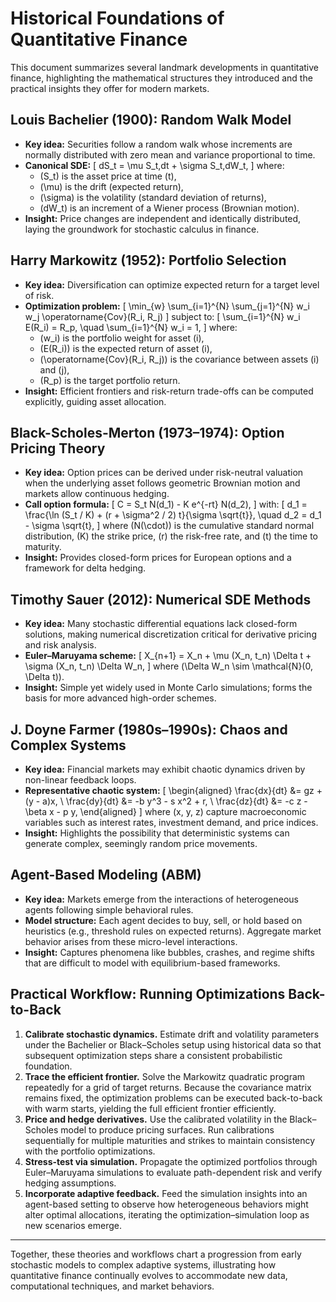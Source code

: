 # Historical Foundations of Quantitative Finance

This document summarizes several landmark developments in quantitative finance, highlighting the mathematical structures they introduced and the practical insights they offer for modern markets.

## Louis Bachelier (1900): Random Walk Model

- **Key idea:** Securities follow a random walk whose increments are normally distributed with zero mean and variance proportional to time.
- **Canonical SDE:**
  \[
  dS_t = \mu S_t\,dt + \sigma S_t\,dW_t,
  \]
  where:
  - \(S_t\) is the asset price at time \(t\),
  - \(\mu\) is the drift (expected return),
  - \(\sigma\) is the volatility (standard deviation of returns),
  - \(dW_t\) is an increment of a Wiener process (Brownian motion).
- **Insight:** Price changes are independent and identically distributed, laying the groundwork for stochastic calculus in finance.

## Harry Markowitz (1952): Portfolio Selection

- **Key idea:** Diversification can optimize expected return for a target level of risk.
- **Optimization problem:**
  \[
  \min_{w} \sum_{i=1}^{N} \sum_{j=1}^{N} w_i w_j \operatorname{Cov}(R_i, R_j)
  \]
  subject to:
  \[
  \sum_{i=1}^{N} w_i E(R_i) = R_p, \quad \sum_{i=1}^{N} w_i = 1,
  \]
  where:
  - \(w_i\) is the portfolio weight for asset \(i\),
  - \(E(R_i)\) is the expected return of asset \(i\),
  - \(\operatorname{Cov}(R_i, R_j)\) is the covariance between assets \(i\) and \(j\),
  - \(R_p\) is the target portfolio return.
- **Insight:** Efficient frontiers and risk-return trade-offs can be computed explicitly, guiding asset allocation.

## Black-Scholes-Merton (1973–1974): Option Pricing Theory

- **Key idea:** Option prices can be derived under risk-neutral valuation when the underlying asset follows geometric Brownian motion and markets allow continuous hedging.
- **Call option formula:**
  \[
  C = S_t N(d_1) - K e^{-rt} N(d_2),
  \]
  with:
  \[
  d_1 = \frac{\ln (S_t / K) + (r + \sigma^2 / 2) t}{\sigma \sqrt{t}}, \quad d_2 = d_1 - \sigma \sqrt{t},
  \]
  where \(N(\cdot)\) is the cumulative standard normal distribution, \(K\) the strike price, \(r\) the risk-free rate, and \(t\) the time to maturity.
- **Insight:** Provides closed-form prices for European options and a framework for delta hedging.

## Timothy Sauer (2012): Numerical SDE Methods

- **Key idea:** Many stochastic differential equations lack closed-form solutions, making numerical discretization critical for derivative pricing and risk analysis.
- **Euler–Maruyama scheme:**
  \[
  X_{n+1} = X_n + \mu (X_n, t_n) \Delta t + \sigma (X_n, t_n) \Delta W_n,
  \]
  where \(\Delta W_n \sim \mathcal{N}(0, \Delta t)\).
- **Insight:** Simple yet widely used in Monte Carlo simulations; forms the basis for more advanced high-order schemes.

## J. Doyne Farmer (1980s–1990s): Chaos and Complex Systems

- **Key idea:** Financial markets may exhibit chaotic dynamics driven by non-linear feedback loops.
- **Representative chaotic system:**
  \[
  \begin{aligned}
  \frac{dx}{dt} &= gz + (y - a)x, \\
  \frac{dy}{dt} &= -b y^3 - s x^2 + r, \\
  \frac{dz}{dt} &= -c z - \beta x - p y,
  \end{aligned}
  \]
  where \(x, y, z\) capture macroeconomic variables such as interest rates, investment demand, and price indices.
- **Insight:** Highlights the possibility that deterministic systems can generate complex, seemingly random price movements.

## Agent-Based Modeling (ABM)

- **Key idea:** Markets emerge from the interactions of heterogeneous agents following simple behavioral rules.
- **Model structure:** Each agent decides to buy, sell, or hold based on heuristics (e.g., threshold rules on expected returns). Aggregate market behavior arises from these micro-level interactions.
- **Insight:** Captures phenomena like bubbles, crashes, and regime shifts that are difficult to model with equilibrium-based frameworks.

## Practical Workflow: Running Optimizations Back-to-Back

1. **Calibrate stochastic dynamics.** Estimate drift and volatility parameters under the Bachelier or Black–Scholes setup using historical data so that subsequent optimization steps share a consistent probabilistic foundation.
2. **Trace the efficient frontier.** Solve the Markowitz quadratic program repeatedly for a grid of target returns. Because the covariance matrix remains fixed, the optimization problems can be executed back-to-back with warm starts, yielding the full efficient frontier efficiently.
3. **Price and hedge derivatives.** Use the calibrated volatility in the Black–Scholes model to produce pricing surfaces. Run calibrations sequentially for multiple maturities and strikes to maintain consistency with the portfolio optimizations.
4. **Stress-test via simulation.** Propagate the optimized portfolios through Euler–Maruyama simulations to evaluate path-dependent risk and verify hedging assumptions.
5. **Incorporate adaptive feedback.** Feed the simulation insights into an agent-based setting to observe how heterogeneous behaviors might alter optimal allocations, iterating the optimization–simulation loop as new scenarios emerge.

---

Together, these theories and workflows chart a progression from early stochastic models to complex adaptive systems, illustrating how quantitative finance continually evolves to accommodate new data, computational techniques, and market behaviors.
